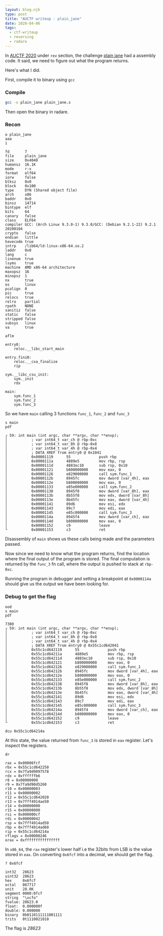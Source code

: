 ```yaml
---
layout: blog.njk
type: post
title: "AUCTF writeup - plain_jane"
date: 2020-04-06
tags:
  - ctf-writeup
  - reversing
  - radare
---
```


In [AUCTF 2020](https://ctf.auburn.edu/) under `rev` section, the challenge [plain jane](https://github.com/auehc/AUCTF-2020/blob/master/Reversing/Plain%20Jane/prompt.md) had a assembly code. It said, we need to figure out what the program returns.

Here's what I did.

First, compile it to binary using `gcc`

### Compile

```sh
gcc -o plain_jane plain_jane.s
```

Then open the binary in radare.

### Recon

```radare2
o plain_jane
aaa
i
```

    fd       7
    file     plain_jane
    size     0x4040
    humansz  16.1K
    mode     r-x
    format   elf64
    iorw     false
    blksz    0x0
    block    0x100
    type     DYN (Shared object file)
    arch     x86
    baddr    0x0
    binsz    14714
    bintype  elf
    bits     64
    canary   false
    class    ELF64
    compiler GCC: (Arch Linux 9.3.0-1) 9.3.0/GCC: (Debian 9.2.1-22) 9.2.1 20200104
    crypto   false
    endian   little
    havecode true
    intrp    /lib64/ld-linux-x86-64.so.2
    laddr    0x0
    lang     c
    linenum  true
    lsyms    true
    machine  AMD x86-64 architecture
    maxopsz  16
    minopsz  1
    nx       true
    os       linux
    pcalign  0
    pic      true
    relocs   true
    relro    partial
    rpath    NONE
    sanitiz  false
    static   false
    stripped false
    subsys   linux
    va       true

```radare2
aflm
```

    entry0:
        reloc.__libc_start_main

    entry.fini0:
        reloc.__cxa_finalize
        rip

    sym.__libc_csu_init:
        sym._init
        rdx

    main:
        sym.func_1
        sym.func_2
        sym.func_3

So we have `main` calling 3 functions `func_1`, `func_2` and `func_3`

```radare2
s main
pdf
```

    ┌ 59: int main (int argc, char **argv, char **envp);
    │           ; var int64_t var_ch @ rbp-0xc
    │           ; var int64_t var_8h @ rbp-0x8
    │           ; var int64_t var_4h @ rbp-0x4
    │           ; DATA XREF from entry0 @ 0x1041
    │           0x00001119      55             push rbp
    │           0x0000111a      4889e5         mov rbp, rsp
    │           0x0000111d      4883ec10       sub rsp, 0x10
    │           0x00001121      b800000000     mov eax, 0
    │           0x00001126      e829000000     call sym.func_1
    │           0x0000112b      8945fc         mov dword [var_4h], eax
    │           0x0000112e      b800000000     mov eax, 0
    │           0x00001133      e85e000000     call sym.func_2
    │           0x00001138      8945f8         mov dword [var_8h], eax
    │           0x0000113b      8b55f8         mov edx, dword [var_8h]
    │           0x0000113e      8b45fc         mov eax, dword [var_4h]
    │           0x00001141      89d6           mov esi, edx
    │           0x00001143      89c7           mov edi, eax
    │           0x00001145      e85c000000     call sym.func_3
    │           0x0000114a      8945f4         mov dword [var_ch], eax
    │           0x0000114d      b800000000     mov eax, 0
    │           0x00001152      c9             leave
    └           0x00001153      c3             ret

Disassembly of `main` shows us these calls being made and the parameters passed.

Now since we need to know what the program returns, find the location where the final output of the program is stored. The final computation is returned by the `func_3` fn call, where the output is pushed to stack at `rbp-0xc`.

Running the program in debugger and setting a breakpoint at `0x0000114a` should give us the output we have been looking for.

### Debug to get the flag

```radare2
ood
s main
pdf
```

    7380
    ┌ 59: int main (int argc, char **argv, char **envp);
    │           ; var int64_t var_ch @ rbp-0xc
    │           ; var int64_t var_8h @ rbp-0x8
    │           ; var int64_t var_4h @ rbp-0x4
    │           ; DATA XREF from entry0 @ 0x55c1cd642041
    │           0x55c1cd642119      55             push rbp
    │           0x55c1cd64211a      4889e5         mov rbp, rsp
    │           0x55c1cd64211d      4883ec10       sub rsp, 0x10
    │           0x55c1cd642121      b800000000     mov eax, 0
    │           0x55c1cd642126      e829000000     call sym.func_1
    │           0x55c1cd64212b      8945fc         mov dword [var_4h], eax
    │           0x55c1cd64212e      b800000000     mov eax, 0
    │           0x55c1cd642133      e85e000000     call sym.func_2
    │           0x55c1cd642138      8945f8         mov dword [var_8h], eax
    │           0x55c1cd64213b      8b55f8         mov edx, dword [var_8h]
    │           0x55c1cd64213e      8b45fc         mov eax, dword [var_4h]
    │           0x55c1cd642141      89d6           mov esi, edx
    │           0x55c1cd642143      89c7           mov edi, eax
    │           0x55c1cd642145      e85c000000     call sym.func_3
    │           0x55c1cd64214a      8945f4         mov dword [var_ch], eax
    │           0x55c1cd64214d      b800000000     mov eax, 0
    │           0x55c1cd642152      c9             leave
    └           0x55c1cd642153      c3             ret

```radare2
dcu 0x55c1cd64214a
```

At this state, the value returned from `func_3` is stored in `eax` register. Let's inspect the registers.

```radare2
dr
```

    rax = 0x00006fcf
    rbx = 0x55c1cd642250
    rcx = 0x7fa9d9097578
    rdx = 0xffffffb6
    r8 = 0x00000000
    r9 = 0x7fa9d90d5260
    r10 = 0x00000003
    r11 = 0x00000002
    r12 = 0x55c1cd642020
    r13 = 0x7fff4914ae50
    r14 = 0x00000000
    r15 = 0x00000000
    rsi = 0x000000cf
    rdi = 0x00000042
    rsp = 0x7fff4914ad50
    rbp = 0x7fff4914ad60
    rip = 0x55c1cd64214a
    rflags = 0x00000246
    orax = 0xffffffffffffffff

In `x86_64`, the `rax` register's lower half i.e the 32bits from LSB is the value stored in `eax`. On converting `0x6fcf` into a decimal, we should get the flag.

```radare2
? 0x6fcf
```

    int32   28623
    uint32  28623
    hex     0x6fcf
    octal   067717
    unit    28.0K
    segment 0000:0fcf
    string  "\xcfo"
    fvalue: 28623.0
    float:  0.000000f
    double: 0.000000
    binary  0b0110111111001111
    trits   0t1110021010

The flag is _28623_
